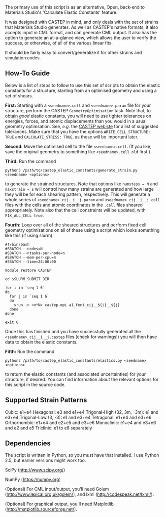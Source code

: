 The primary use of this script is as an alternative, Open, back-end to
Materials Studio's 'Calculate Elastic Constants' feature.

It was designed with CASTEP in mind, and only deals with the set of strains
that Materials Studio generates. As well as CASTEP's native formats, it also
accepts input in CML format, and can generate CML output. It also has the
option to generate an at-a-glance view, which allows the user to verify the
success, or otherwise, of all of the various linear fits.

It should be fairly easy to convert/generalize it for other strains and
simulation codes.

How-To Guide
------------

Below is a list of steps to follow to use this set of scripts to obtain the elastic constants for a structure, starting from an optimised geometry and using a set of shears.

**First:** Starting with a `<seedname>.cell` and `<seedname>.param` file for your structure, perform the CASTEP `GeometryOptimisation` task. Note that, to obtain *good* elastic constants, you will need to use tighter tolerances on energies, forces, and atomic displacements than you would in a usual geometry optimsation. See, *e.g.* the [CASTEP webiste](https://www.tcm.phy.cam.ac.uk/castep/documentation/WebHelp/content/modules/castep/tskcastepsetelecquality.htm) for a list of suggested tolerances. Make sure that you have the options `WRITE_CELL_STRUCTURE: TRUE` and `CALCULATE_STRESS: TRUE`, as these will be important later.

**Second:** Move the optimised cell to the file `<seedname>.cell`. (If you like, save the original geometry to something like `<seedname>.cell.old` first.)

**Third:** Run the command
```
python3 /path/to/castep_elastic_constants/generate_strain.py <seedname> <options>
```
to generate the strained structures. Note that options like `numsteps = N` and `maxstrain = s` will control how many strains are generated and how large they will be for each shearing pattern, respectively. This will generate a whole series of `<seedname>_cij__i__j.param` and `<seedname>_cij__i__j.cell` files with the cells and atomic coordinates in the `.cell` files sheared appropriately. Note also that the cell constraints will be updated, with `FIX_ALL_CELL true`.

**Fourth:** Loop over all of the sheared structures and perform fixed cell geometry optimisations on all of these using a script which looks something like this (if using slurm):
```
#!/bin/bash
#SBATCH --nodes=N
#SBATCH --ntasks-per-node=n
#SBATCH --mem-per-cpu=m
#SBATCH --time=24:00:00

module restore CASTEP

cd $SLURM_SUBMIT_DIR

for i in `seq 1 6`
do
  for j in `seq 1 6`
  do
    srun -n <n*N> castep.mpi a1_feni_cij__${i}__${j}
  done
done

exit 0
```
Once this has finished and you have successfully generated all the `<seedname>_cij__i__j.castep` files (check for warnings!) you will then have data to obtain the elastic constants.

**Fifth:** Run the command
```
python3 /path/to/castep_elastic_constants/elastics.py <seedname> <options>
```
to return the elastic constants (and associated uncertainties) for your structure, if desired. You can find information about the relevant options for this script in the source code.


Supported Strain Patterns
-------------------------

Cubic: e1+e4
Hexagonal: e3 and e1+e4
Trigonal-High (32, 3m, -3m): e1 and e3+e4
Trigonal-Low (3, -3): e1 and e3+e4
Tetragonal: e1+e4 and e3+e6
Orthorhombic: e1+e4 and e2+e5 and e3+e6
Monoclinic: e1+e4 and e3+e6 and e2 and e5
Triclinic: e1 to e6 separately 

Dependencies
------------

The script is written in Python, so you must have that installed. I use Python 2.5, but earlier versions might work too. 

SciPy (http://www.scipy.org/)

NumPy (https://numpy.org)

(Optional) For CML input/output, you'll need Golem (http://www.lexical.org.uk/golem/), and lxml (http://codespeak.net/lxml/).

(Optional) For graphical output, you'll need Matplotlib (http://matplotlib.sourceforge.net/).


